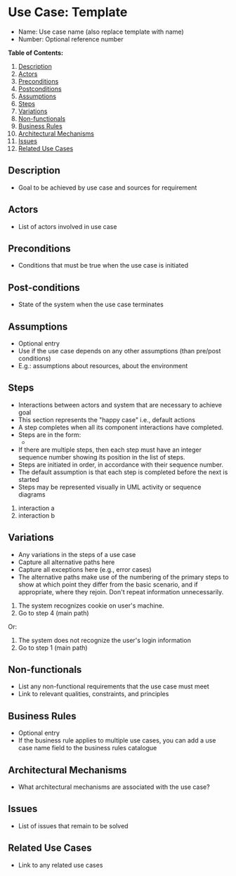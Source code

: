 # Use Case: Template

* Name: Use case name (also replace template with name)
* Number: Optional reference number

**Table of Contents:**
1. [Description](use_case.md#description)
2. [Actors](use_case.md#actors)
3. [Preconditions](use_case.md#preconditions)
4. [Postconditions](use_case.md#postconditions)
5. [Assumptions](use_case.md#assumptions)
6. [Steps](use_case.md#steps)
7. [Variations](use_case.md#variations)
8. [Non-functionals](use_case.md#non-functionals)
9. [Business Rules](use_case.md#business-rules)
10. [Architectural Mechanisms](use_case.md#architectural-mechanisms)
11. [Issues](use_case.md#issues)
12. [Related Use Cases](use_case.md#related-use-cases)

## Description

* Goal to be achieved by use case and sources for requirement

## Actors

* List of actors involved in use case

## Preconditions

* Conditions that must be true when the use case is initiated

## Post-conditions

* State of the system when the use case terminates

## Assumptions

* Optional entry
* Use if the use case depends on any other assumptions (than pre/post conditions)
* E.g.: assumptions about resources, about the environment

## Steps

* Interactions between actors and system that are necessary to achieve goal
* This section represents the "happy case" i.e., default actions
* A step completes when all its component interactions have completed.
* Steps are in the form:
	* <sequence number> <interaction>
* If there are multiple steps, then each step must have an integer sequence number showing its position in the list of steps.
* Steps are initiated in order, in accordance with their sequence number.
* The default assumption is that each step is completed before the next is started
* Steps may be represented visually in UML activity or sequence diagrams

1. interaction a
2. interaction b

## Variations

* Any variations in the steps of a use case
* Capture all alternative paths here
* Capture all exceptions here (e.g., error cases)
* The alternative paths make use of the numbering of the primary steps to show at which point they differ from the basic scenario, and if appropriate, where they rejoin. Don't repeat information unnecessarily.

1. The system recognizes cookie on user's machine.
2. Go to step 4 (main path)

Or:

1. The system does not recognize the user's login information
2. Go to step 1 (main path)

## Non-functionals

* List any non-functional requirements that the use case must meet
* Link to relevant qualities, constraints, and principles

## Business Rules

* Optional entry
* If the business rule applies to multiple use cases, you can add a use case name field to the business rules catalogue

## Architectural Mechanisms

* What architectural mechanisms are associated with the use case?

## Issues

* List of issues that remain to be solved

## Related Use Cases

* Link to any related use cases
